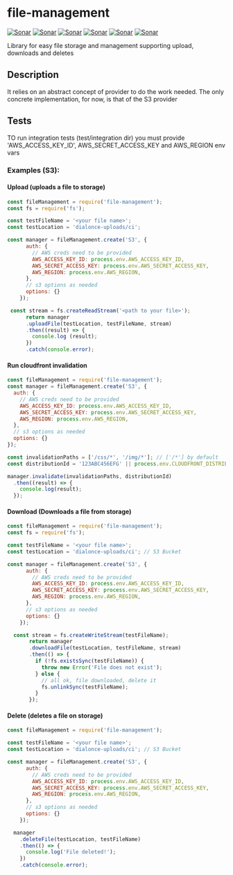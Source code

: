 # file-management
[![Sonar](http://proxy.dialonce.net/sonar/api/badges/gate?key=file-management)](http://sonar.dialonce.net/dashboard?id=file-management)
[![Sonar](http://proxy.dialonce.net/sonar/api/badges/measure?key=file-management&metric=ncloc)](http://sonar.dialonce.net/dashboard?id=file-management)
[![Sonar](http://proxy.dialonce.net/sonar/api/badges/measure?key=file-management&metric=coverage)](http://sonar.dialonce.net/dashboard?id=file-management)
[![Sonar](http://proxy.dialonce.net/sonar/api/badges/measure?key=file-management&metric=code_smells)](http://proxy.dialonce.net/sonar/api/badges/measure?key=file-management&metric=coverage)
[![Sonar](http://proxy.dialonce.net/sonar/api/badges/measure?key=file-management&metric=bugs)](http://sonar.dialonce.net/dashboard?id=file-management)
[![Sonar](http://proxy.dialonce.net/sonar/api/badges/measure?key=file-management&metric=sqale_debt_ratio)](http://sonar.dialonce.net/dashboard?id=file-management)

Library for easy file storage and management supporting upload, downloads and deletes

## Description
It relies on an abstract concept of provider to do the work needed. The only concrete implementation, for now, is that of the S3 provider

## Tests
TO run integration tests (test/integration dir) you must provide 'AWS_ACCESS_KEY_ID', AWS_SECRET_ACCESS_KEY and AWS_REGION env vars

### Examples (S3):
#### Upload (uploads a file to storage)
```js
const fileManagement = require('file-management');
const fs = require('fs');

const testFileName = '<your file name>';
const testLocation = 'dialonce-uploads/ci';

const manager = fileManagement.create('S3', {
      auth: {
        // AWS creds need to be provided
        AWS_ACCESS_KEY_ID: process.env.AWS_ACCESS_KEY_ID,
        AWS_SECRET_ACCESS_KEY: process.env.AWS_SECRET_ACCESS_KEY,
        AWS_REGION: process.env.AWS_REGION,
      },
      // s3 options as needed
      options: {}
    });

 const stream = fs.createReadStream('<path to your file>');
      return manager
      .uploadFile(testLocation, testFileName, stream)
      .then((result) => {
        console.log (result);
      })
      .catch(console.error);
```

#### Run cloudfront invalidation
```js
const fileManagement = require('file-management');
const manager = fileManagement.create('S3', {
  auth: {
    // AWS creds need to be provided
    AWS_ACCESS_KEY_ID: process.env.AWS_ACCESS_KEY_ID,
    AWS_SECRET_ACCESS_KEY: process.env.AWS_SECRET_ACCESS_KEY,
    AWS_REGION: process.env.AWS_REGION,
  },
  // s3 options as needed
  options: {}
});

const invalidationPaths = ['/css/*', '/img/*']; // ['/*'] by default
const distributionId = '123ABC456EFG' || process.env.CLOUDFRONT_DISTRIBUTION_ID;

manager.invalidate(invalidationPaths, distributionId)
  .then((result) => {
    console.log(result);
  });
```

#### Download (Downloads a file from storage)
```js
const fileManagement = require('file-management');
const fs = require('fs');

const testFileName = '<your file name>';
const testLocation = 'dialonce-uploads/ci'; // S3 Bucket

const manager = fileManagement.create('S3', {
      auth: {
        // AWS creds need to be provided
        AWS_ACCESS_KEY_ID: process.env.AWS_ACCESS_KEY_ID,
        AWS_SECRET_ACCESS_KEY: process.env.AWS_SECRET_ACCESS_KEY,
        AWS_REGION: process.env.AWS_REGION,
      },
      // s3 options as needed
      options: {}
    });

  const stream = fs.createWriteStream(testFileName);
       return manager
       .downloadFile(testLocation, testFileName, stream)
       .then(() => {
         if (!fs.existsSync(testFileName)) {
           throw new Error('File does not exist');
         } else {
           // all ok, file downloaded, delete it
           fs.unlinkSync(testFileName);
         }
       });
```
#### Delete (deletes a file on storage)
```js
const fileManagement = require('file-management');

const testFileName = '<your file name>';
const testLocation = 'dialonce-uploads/ci'; // S3 Bucket

const manager = fileManagement.create('S3', {
      auth: {
        // AWS creds need to be provided
        AWS_ACCESS_KEY_ID: process.env.AWS_ACCESS_KEY_ID,
        AWS_SECRET_ACCESS_KEY: process.env.AWS_SECRET_ACCESS_KEY,
        AWS_REGION: process.env.AWS_REGION,
      },
      // s3 options as needed
      options: {}
    });

  manager
    .deleteFile(testLocation, testFileName)
    .then(() => {
      console.log('File deleted!');
    })
    .catch(console.error);
```

